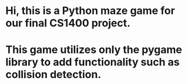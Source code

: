 # Hi, this is a Python maze game for our final CS1400 project.
# This game utilizes only the pygame library to add functionality such as collision detection.